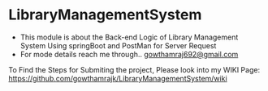 # LibraryManagementSystem

- This module is about the Back-end Logic of Library Management System Using springBoot and PostMan for Server Request
- For mode details reach me through.. gowthamraj692@gmail.com

To Find the Steps for Submiting the project, Please look into my WIKI Page: https://github.com/gowthamrajk/LibraryManagementSystem/wiki
